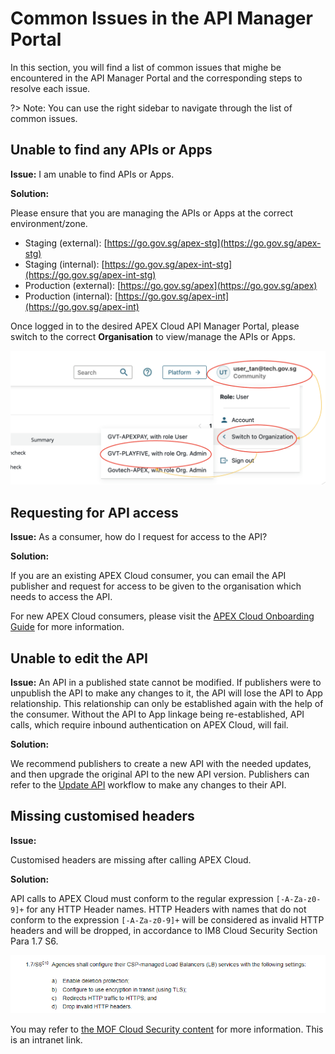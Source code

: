 # Common Issues in the API Manager Portal

In this section, you will find a list of common issues that mighe be encountered in the API Manager Portal and the corresponding steps to resolve each issue. 

?> Note: You can use the right sidebar to navigate through the list of common issues.

## Unable to find any APIs or Apps

**Issue:**  I am unable to find APIs or Apps.

**Solution:**

Please ensure that you are managing the APIs or Apps at the correct environment/zone.

- Staging (external): [https://go.gov.sg/apex-stg](https://go.gov.sg/apex-stg)
- Staging (internal): [https://go.gov.sg/apex-int-stg](https://go.gov.sg/apex-int-stg)
- Production (external): [https://go.gov.sg/apex](https://go.gov.sg/apex)
- Production (internal): [https://go.gov.sg/apex-int](https://go.gov.sg/apex-int)

Once logged in to the desired APEX Cloud API Manager Portal, please switch to the correct **Organisation** to view/manage the APIs or Apps.

![Image](./image/docs-home-chng-org.png)


## Requesting for API access

**Issue:** As a consumer, how do I request for access to the API?

**Solution:**

If you are an existing APEX Cloud consumer, you can email the API publisher and request for access to be given to the organisation which needs to access the API.

For new APEX Cloud consumers, please visit the [APEX Cloud Onboarding Guide](https://docs.developer.tech.gov.sg/docs/apex-cloud-onboarding/) for more information.



## Unable to edit the API

**Issue:** An API in a published state cannot be modified. If publishers were to unpublish the API to make any changes to it, the API will lose the API to App relationship. This relationship can only be established again with the help of the consumer.  Without the API to App linkage being re-established,  API calls, which require inbound authentication on APEX Cloud, will fail.

**Solution:**

 We recommend publishers to create a new API with the needed updates, and then upgrade the original API to the new API version. Publishers can refer to the [Update API](docs/publisher/update-api.md) workflow to make any changes to their API.

## Missing customised headers

**Issue:** 

Customised headers are missing after calling APEX Cloud.

**Solution:**

API calls to APEX Cloud must conform to the regular expression `[-A-Za-z0-9]+` for any HTTP Header names. HTTP Headers with names that do not conform to the expression `[-A-Za-z0-9]+` will be considered as invalid HTTP headers and will be dropped, in accordance to IM8 Cloud Security Section Para 1.7 S6.

![Image](./image/im8-header.png)

You may refer to [the MOF Cloud Security content](https://intranet.mof.gov.sg/portal/IM/Themes/IT-Management/Cloud/Topics/Cloud-Security.aspx) for more information. This is an intranet link.